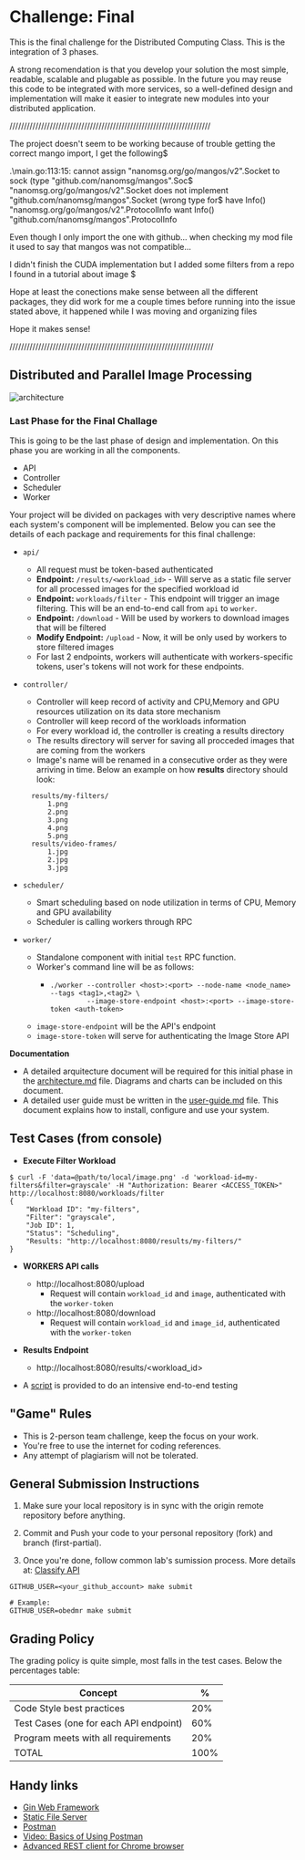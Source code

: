 Challenge:  Final
=================

This is the final challenge  for the Distributed Computing Class. This is the integration of 3 phases.

A strong recomendation is that you develop your solution the most simple, readable, scalable and plugable as possible. In the future you may reuse this code to
be integrated with  more services, so a well-defined design and implementation will make it easier to integrate new modules into your distributed application.

//////////////////////////////////////////////////////////////////////

The project doesn't seem to be working because of trouble getting the correct mango import, I get the following$

.\main.go:113:15: cannot assign "nanomsg.org/go/mangos/v2".Socket to sock (type "github.com/nanomsg/mangos".Soc$
        "nanomsg.org/go/mangos/v2".Socket does not implement "github.com/nanomsg/mangos".Socket (wrong type for$
                have Info() "nanomsg.org/go/mangos/v2".ProtocolInfo
                want Info() "github.com/nanomsg/mangos".ProtocolInfo

Even though I only import the one with github... when checking my mod file it used to say that mangos was
not compatible...

I didn't finish the CUDA implementation but I added some filters from a repo I found in a tutorial about image $

Hope at least the conections make sense between all the different packages, they did work for me a couple times
before running into the issue stated above, it happened while I was moving and organizing files


Hope it makes sense!

///////////////////////////////////////////////////////////////////////



Distributed and Parallel Image Processing
-----------------------------------------

![architecture](architecture.png)

### Last Phase for the Final Challage
This is going to be the last phase of design and implementation.
On this phase you are working in all the components.
- API
- Controller
- Scheduler
- Worker

Your project will be divided on packages with very descriptive names where each system's component will be implemented.
Below you can see the details of each package and requirements for this final challenge:

- `api/`
  - All request must be token-based authenticated
  - **Endpoint:** `/results/<workload_id>` - Will serve as a static file server for all processed images for the specified workload id
  - **Endpoint:** `workloads/filter` - This endpoint will trigger an image filtering. This will be an end-to-end call from `api` to `worker`.
  - **Endpoint:** `/download` - Will be used by workers to download images that will be filtered
  - **Modify Endpoint:** `/upload` - Now, it will be only used by workers to store filtered images
  - For last 2 endpoints, workers will authenticate with workers-specific tokens, user's tokens will not work for these endpoints.

- `controller/`
  - Controller will keep record of activity and CPU,Memory and GPU resources utilization on its data store mechanism
  - Controller will keep record of the workloads information
  - For every workload id, the controller is creating a results directory
  - The results directory will server for saving all procceded images that are coming from the workers
  - Image's name will be renamed in a consecutive order as they were arriving in time. Below an example on how **results** directory should look:
  ```
	results/my-filters/
		1.png
		2.png
		3.png
		4.png
		5.png
	results/video-frames/
		1.jpg
		2.jpg
		3.jpg
  ```

- `scheduler/`
  - Smart scheduling based on node utilization in terms of CPU, Memory and GPU availability
  - Scheduler is calling workers through RPC

- `worker/`
  - Standalone component with initial `test` RPC function.
  - Worker's command line will be as follows:
    - ```
      ./worker --controller <host>:<port> --node-name <node_name> --tags <tag1>,<tag2> \
      	       --image-store-endpoint <host>:<port> --image-store-token <auth-token>
      ```
  - `image-store-endpoint` will be the API's endpoint
  - `image-store-token` will serve for authenticating the Image Store API

**Documentation**
- A detailed arquitecture document will be required for this initial phase in the [architecture.md](architecture.md) file. Diagrams and charts can be included on this document.
- A detailed user guide must be written in the [user-guide.md](user-guide.md) file. This document explains how to install, configure and use your system.


Test Cases (from console)
-------------------------
- **Execute Filter Workload**
```
$ curl -F 'data=@path/to/local/image.png' -d 'workload-id=my-filters&filter=grayscale' -H "Authorization: Bearer <ACCESS_TOKEN>" http://localhost:8080/workloads/filter
{
	"Workload ID": "my-filters",
	"Filter": "grayscale",
	"Job ID": 1,
	"Status": "Scheduling",
	"Results: "http://localhost:8080/results/my-filters/"
}
```

- **WORKERS API calls**
  - http://localhost:8080/upload
    - Request will contain `workload_id` and `image`, authenticated with the `worker-token`
  - http://localhost:8080/download
    - Request will contain `workload_id` and `image_id`, authenticated with the `worker-token`

- **Results Endpoint**
  - http://localhost:8080/results/<workload_id>

- A [script](#) is provided to do an intensive end-to-end testing

"Game" Rules
------------

- This is 2-person team challenge, keep the focus on your work.
- You're free to use the internet for coding references.
- Any attempt of plagiarism will not be tolerated.


General Submission Instructions
-------------------------------
1. Make sure your local repository is in sync with the origin remote repository before anything.
2. Commit and Push your code to your personal repository (fork) and branch (first-partial).

3. Once you're done, follow common lab's sumission process. More details at: [Classify API](../../classify.md)
```
GITHUB_USER=<your_github_account> make submit

# Example:
GITHUB_USER=obedmr make submit
```

Grading Policy
--------------

The grading policy is quite simple, most falls in the test cases. Below the percentages table:

| Concept                                | %    |
|----------------------------------------|------|
| Code Style best practices              | 20%  |
| Test Cases (one for each API endpoint) | 60%  |
| Program meets with all requirements    | 20%  |
| TOTAL                                  | 100% |

Handy links
-----------
- [Gin Web Framework](https://github.com/gin-gonic/gin)
- [Static File Server](https://github.com/gin-contrib/static)
- [Postman](https://www.postman.com/)
- [Video: Basics of Using Postman](https://youtu.be/t5n07Ybz7yI)
- [Advanced REST client for Chrome browser](https://chrome.google.com/webstore/detail/advanced-rest-client/hgmloofddffdnphfgcellkdfbfbjeloo?hl=es-419)
